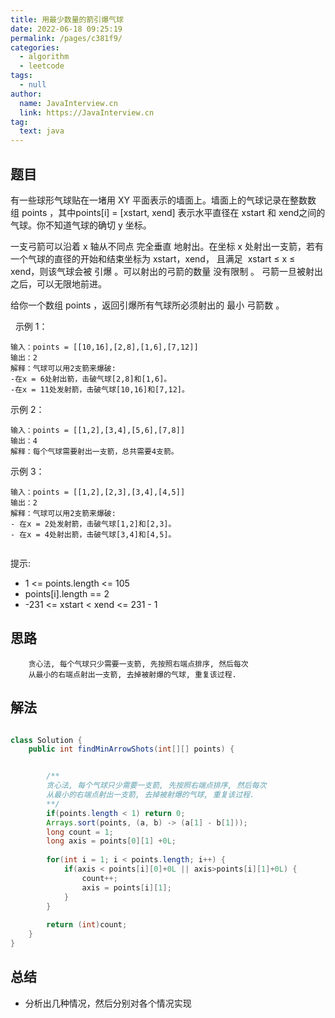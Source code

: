 ```yaml
---
title: 用最少数量的箭引爆气球
date: 2022-06-18 09:25:19
permalink: /pages/c381f9/
categories: 
  - algorithm
  - leetcode
tags: 
  - null
author: 
  name: JavaInterview.cn
  link: https://JavaInterview.cn
tag: 
  text: java
---
```


## 题目

有一些球形气球贴在一堵用 XY 平面表示的墙面上。墙面上的气球记录在整数数组 points ，其中points[i] = [xstart, xend] 表示水平直径在 xstart 和 xend之间的气球。你不知道气球的确切 y 坐标。

一支弓箭可以沿着 x 轴从不同点 完全垂直 地射出。在坐标 x 处射出一支箭，若有一个气球的直径的开始和结束坐标为 xstart，xend， 且满足  xstart ≤ x ≤ xend，则该气球会被 引爆 。可以射出的弓箭的数量 没有限制 。 弓箭一旦被射出之后，可以无限地前进。

给你一个数组 points ，返回引爆所有气球所必须射出的 最小 弓箭数 。

 
示例 1：

    输入：points = [[10,16],[2,8],[1,6],[7,12]]
    输出：2
    解释：气球可以用2支箭来爆破:
    -在x = 6处射出箭，击破气球[2,8]和[1,6]。
    -在x = 11处发射箭，击破气球[10,16]和[7,12]。
示例 2：

    输入：points = [[1,2],[3,4],[5,6],[7,8]]
    输出：4
    解释：每个气球需要射出一支箭，总共需要4支箭。
示例 3：

    输入：points = [[1,2],[2,3],[3,4],[4,5]]
    输出：2
    解释：气球可以用2支箭来爆破:
    - 在x = 2处发射箭，击破气球[1,2]和[2,3]。
    - 在x = 4处射出箭，击破气球[3,4]和[4,5]。
     

提示:

- 1 <= points.length <= 105
- points[i].length == 2
- -231 <= xstart < xend <= 231 - 1



## 思路

        贪心法, 每个气球只少需要一支箭, 先按照右端点排序, 然后每次
        从最小的右端点射出一支箭, 去掉被射爆的气球, 重复该过程. 


## 解法
```java

class Solution {
    public int findMinArrowShots(int[][] points) {


        /**
        贪心法, 每个气球只少需要一支箭, 先按照右端点排序, 然后每次
        从最小的右端点射出一支箭, 去掉被射爆的气球, 重复该过程. 
        **/
        if(points.length < 1) return 0;
        Arrays.sort(points, (a, b) -> (a[1] - b[1]));
        long count = 1;
        long axis = points[0][1] +0L;
        
        for(int i = 1; i < points.length; i++) {
            if(axis < points[i][0]+0L || axis>points[i][1]+0L) {
                count++;
                axis = points[i][1];
            }
        }
        
        return (int)count;
    }
}

```

## 总结

- 分析出几种情况，然后分别对各个情况实现 

